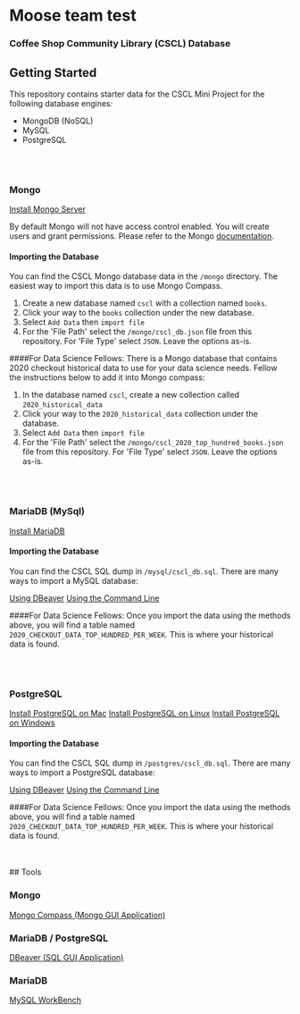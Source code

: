 # Moose team test

### Coffee Shop Community Library (CSCL) Database
## Getting Started
This repository contains starter data for the CSCL Mini Project for the following database engines:
- MongoDB (NoSQL)
- MySQL
- PostgreSQL

<br>
<br>

### Mongo
[Install Mongo Server](https://docs.mongodb.com/manual/installation/)

By default Mongo will not have access control enabled.  You will create users and grant permissions.
Please refer to the Mongo [documentation](https://docs.mongodb.com/manual/tutorial/manage-users-and-roles/index.html).

#### Importing the Database
You can find the CSCL Mongo database data in the `/mongo` directory. The easiest way to import this data is to use Mongo Compass.

1) Create a new database named `cscl` with a collection named `books`.
2) Click your way to the `books` collection under the new database.
3) Select `Add Data` then `import file`
4) For the 'File Path' select the `/mongo/cscl_db.json` file from this repository. For 'File Type' select `JSON`. Leave the options as-is.

####For Data Science Fellows:
There is a Mongo database that contains 2020 checkout historical data to use for your data science needs. Fellow the instructions below to add it into Mongo compass:

1) In the database named `cscl`, create a new collection called `2020_historical_data`
2) Click your way to the `2020_historical_data` collection under the database.
3) Select `Add Data` then `import file`
4) For the 'File Path' select the `/mongo/cscl_2020_top_hundred_books.json` file from this repository. For 'File Type' select `JSON`. Leave the options as-is.

<br>
<br>

### MariaDB (MySql)
[Install MariaDB](https://mariadb.com/get-started-with-mariadb/)

#### Importing the Database
You can find the CSCL SQL dump in `/mysql/cscl_db.sql`. There are many ways to import a MySQL database:

[Using DBeaver](https://dbeaver.com/docs/wiki/Backup-Restore/)
[Using the Command Line](https://mariadb.com/kb/en/restoring-data-from-dump-files/)

####For Data Science Fellows:
Once you import the data using the methods above, you will find a table named `2020_CHECKOUT_DATA_TOP_HUNDRED_PER_WEEK`. This is where your historical data is found.

<br>
<br>

### PostgreSQL
[Install PostgreSQL on Mac](https://www.postgresqltutorial.com/install-postgresql-macos/)
[Install PostgreSQL on Linux](https://www.postgresqltutorial.com/install-postgresql-linux/)
[Install PostgreSQL on Windows](https://www.postgresqltutorial.com/install-postgresql/)

#### Importing the Database
You can find the CSCL SQL dump in `/postgres/cscl_db.sql`. There are many ways to import a PostgreSQL database:

[Using DBeaver](https://dbeaver.com/docs/wiki/Backup-Restore/)
[Using the Command Line](https://www.postgresqltutorial.com/postgresql-restore-database/)


####For Data Science Fellows:
Once you import the data using the methods above, you will find a table named `2020_CHECKOUT_DATA_TOP_HUNDRED_PER_WEEK`. This is where your historical data is found.

<br>
<br>
## Tools

### Mongo
[Mongo Compass (Mongo GUI Application)](https://www.mongodb.com/try/download/compass)

### MariaDB / PostgreSQL
[DBeaver (SQL GUI Application)](https://dbeaver.io/)

### MariaDB
[MySQL WorkBench](https://dev.mysql.com/downloads/workbench/)
